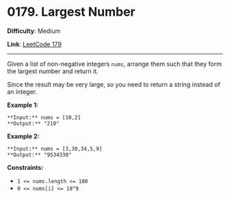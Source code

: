 # 0179. Largest Number

**Difficulty**: Medium

**Link**: [LeetCode 179](https://leetcode.com/problems/largest-number/)

---

Given a list of non-negative integers `nums`, arrange them such that they form the largest number and return it.

Since the result may be very large, so you need to return a string instead of an integer.

**Example 1:**

    **Input:** nums = [10,2]
    **Output:** "210"

**Example 2:**

    **Input:** nums = [3,30,34,5,9]
    **Output:** "9534330"

**Constraints:**

* `1 <= nums.length <= 100`
* `0 <= nums[i] <= 10^9`
